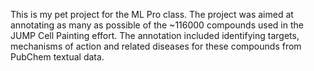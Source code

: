 This is my pet project for the ML Pro class.
The project was aimed at annotating as many as possible of the ~116000 compounds used in the JUMP Cell Painting effort.
The annotation included identifying targets, mechanisms of action and related diseases for these compounds from PubChem textual data.
